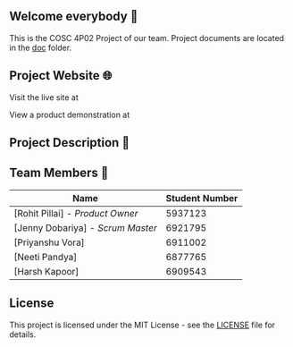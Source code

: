 ## Welcome everybody 👋
This is the COSC 4P02 Project of our team.
Project documents are located in the [doc](doc) folder.


## Project Website 🌐
Visit the live site at 

View a product demonstration at 


## Project Description 📝


## Team Members 👥
| Name | Student Number|
|------|---------------|
| [Rohit Pillai] - *Product Owner* | 5937123 |
| [Jenny Dobariya] - *Scrum Master*| 6921795 |
| [Priyanshu Vora]| 6911002 |
| [Neeti Pandya]| 6877765 |
| [Harsh Kapoor]| 6909543 |


## License
This project is licensed under the MIT License - see the [LICENSE](LICENSE.md) file for details.

